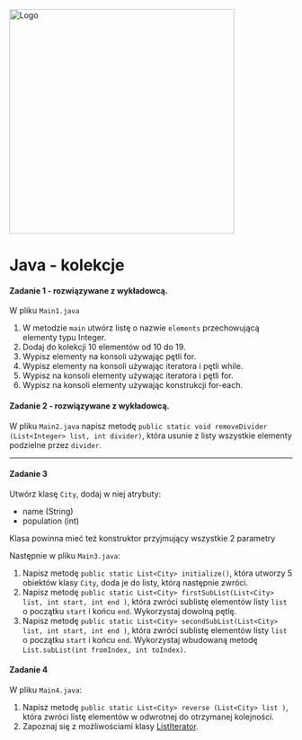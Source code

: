 <img alt="Logo" src="http://coderslab.pl/svg/logo-coderslab.svg" width="400">

# Java - kolekcje

#### Zadanie 1 - rozwiązywane z wykładowcą.

W pliku `Main1.java`

1. W metodzie `main` utwórz listę o nazwie `elements` przechowującą elementy typu Integer.
2. Dodaj do kolekcji 10 elementów od 10 do 19.
3. Wypisz elementy na konsoli używając pętli for.
4. Wypisz elementy na konsoli używając iteratora i pętli while.
5. Wypisz na konsoli elementy używając iteratora i pętli for.
6. Wypisz na konsoli elementy używając konstrukcji for-each.

#### Zadanie 2 - rozwiązywane z wykładowcą.

W pliku `Main2.java` napisz metodę `public static void removeDivider (List<Integer> list, int divider)`,
która usunie z listy wszystkie elementy podzielne przez `divider`.


-----------------------------------------------------------------------------

#### Zadanie 3

Utwórz klasę `City`,  dodaj w niej atrybuty:
* name (String)
* population (int)  

Klasa powinna mieć też konstruktor przyjmujący wszystkie 2 parametry

Następnie w pliku `Main3.java`:
1. Napisz metodę `public static List<City> initialize()`, która utworzy 5 obiektów klasy `City`, doda je do listy, którą następnie zwróci.
2. Napisz metodę `public static List<City> firstSubList(List<City> list, int start, int end )`, 
która zwróci sublistę elementów listy `list` o początku `start` i końcu `end`. Wykorzystaj dowolną pętlę.
3. Napisz metodę `public static List<City> secondSubList(List<City> list, int start, int end )`, 
   która zwróci sublistę elementów listy `list` o początku `start` i końcu `end`. Wykorzystaj wbudowaną metodę `List.subList(int fromIndex, int toIndex)`.

#### Zadanie 4

W pliku `Main4.java`:
1. Napisz metodę `public static List<City> reverse (List<City> list )`, która zwróci listę elementów w odwrotnej do otrzymanej kolejności.
2. Zapoznaj się z możliwościami klasy [ListIterator][list-iterator].


<!-- Links -->
[list-iterator]:https://docs.oracle.com/javase/8/docs/api/java/util/ListIterator.html
